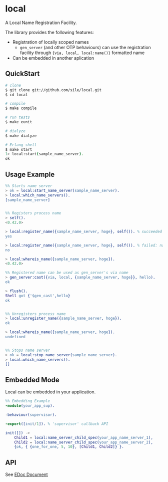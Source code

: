 local
=====

A Local Name Registration Facility.

The library provides the following features:
- Registration of locally scoped names
  - `gen_server` (and other OTP behaviours) can use the registration facility through `{via, local, local:name()}` formatted name
- Can be embedded in another aplication

QuickStart
----------
```bash
# clone
$ git clone git://github.com/sile/local.git
$ cd local

# compile
$ make compile

# run tests
$ make eunit

# dialyze
$ make dialyze

# Erlang shell
$ make start
1> local:start(sample_name_server).
ok
```

Usage Example
-------------
```erlang
%% Starts name server
> ok = local:start_name_server(sample_name_server).
> local:which_name_servers().
[sample_name_server]


%% Registers process name
> self().
<0.42.0>

> local:register_name({sample_name_server, hoge}, self()). % succeeded
yes

> local:register_name({sample_name_server, hoge}, self()). % failed: name collision
no

> local:whereis_name({sample_name_server, hoge}).
<0.42.0>

%% Registered name can be used as gen_server's via name
> gen_server:cast({via, local, {sample_name_server, hoge}}, hello).
ok

> flush().
Shell got {'$gen_cast',hello}
ok


%% Unregisters process name
> local:unregister_name({sample_name_server, hoge}).
ok

> local:whereis_name({sample_name_server, hoge}).
undefined


%% Stops name server
> ok = local:stop_name_server(sample_name_server).
> local:which_name_servers().
[]
```

Embedded Mode
-------------

Local can be embedded in your application.

```erlang
%% Embedding Example
-module(your_app_sup).

-behaviour(supervisor).

-export([init/1]). % 'supervisor' callback API

init([]) ->
    Child1 = local:name_server_child_spec(your_app_name_server_1),
    Child2 = local:name_server_child_spec(your_app_name_server_2),
    {ok, { {one_for_one, 5, 10}, [Child1, Child2]} }.
```

API
---
See [EDoc Document](doc/local.md)
